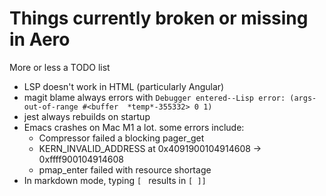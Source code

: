 # Things currently broken or missing in Aero

More or less a TODO list

- LSP doesn't work in HTML (particularly Angular)
- magit blame always errors with `Debugger entered--Lisp error: (args-out-of-range #<buffer  *temp*-355332> 0 1)`
- jest always rebuilds on startup
- Emacs crashes on Mac M1 a lot. some errors include:
    - Compressor failed a blocking pager_get
    - KERN_INVALID_ADDRESS at 0x4091900104914608 -> 0xffff900104914608
    - pmap_enter failed with resource shortage
- In markdown mode, typing `[ ` results in `[ ]]`
